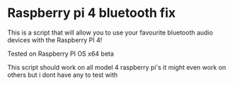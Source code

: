 # Raspberry pi 4 bluetooth fix
This is a script that will allow you to use your favourite bluetooth audio devices with the Raspberry PI 4!

Tested on Raspberry PI OS x64 beta

This script should work on all model 4 raspberry pi's it might even work on others but i dont have any to test with

